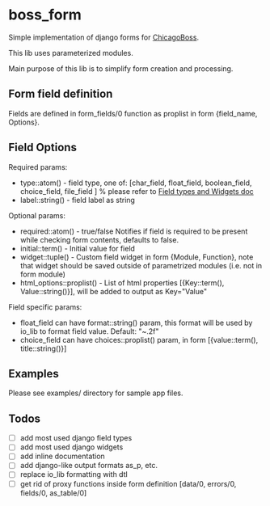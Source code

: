 boss_form
=========

Simple implementation of django forms for [ChicagoBoss](http://chicagoboss.org/).

This lib uses parameterized modules.

Main purpose of this lib is to simplify form creation and processing.

Form field definition
---------------------

Fields are defined in form_fields/0 function as proplist in form {field_name, Options}.

Field Options
-------------

Required params:

+ type::atom() - field type, one of: [char_field, float_field, boolean_field, choice_field, file_field ] % please refer to [Field types and Widgets doc](README_FIELDS_AND_WIDGETS.md)
+ label::string() - field label as string

Optional params:

+ required::atom() - true/false Notifies if field is required to be present while checking form contents, defaults to false.
+ initial::term() - Initial value for field
+ widget::tuple() - Custom field widget in form {Module, Function}, note that widget should be saved outside of parametrized modules (i.e. not in form module)
+ html_options::proplist() - List of html properties [{Key::term(), Value::string()}], will be added to output as Key="Value"

Field specific params:

+ float_field can have format::string() param, this format will be used by io_lib to format field value. Default: "~.2f"
+ choice_field can have choices::proplist() param, in form [{value::term(), title::string()}]

Examples
--------

Please see examples/ directory for sample app files.

Todos
-----

- [ ] add most used django field types
- [ ] add most used django widgets
- [ ] add inline documentation
- [ ] add django-like output formats as_p, etc.
- [ ] replace io_lib formatting with dtl
- [ ] get rid of proxy functions inside form definition [data/0, errors/0, fields/0, as_table/0]